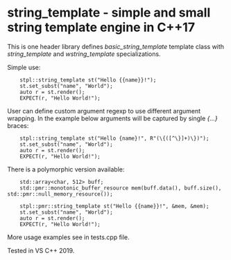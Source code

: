 # string_template - simple and small string template engine in C++17

This is one header library defines *basic_string_template* template class with *string_template* and *wstring_template* specializations.

Simple use:
```
	stpl::string_template st("Hello {{name}}!");
	st.set_subst("name", "World");
	auto r = st.render();
	EXPECT(r, "Hello World!");
```

User can define custom argument regexp to use different argument wrapping. In the example below arguments will be captured by single *{...}* braces:
```
	stpl::string_template st("Hello {name}!", R"(\{([^\}]+)\})");
	st.set_subst("name", "World");
	auto r = st.render();
	EXPECT(r, "Hello World!");
```

There is a polymorphic version available:
```
	std::array<char, 512> buff;
	std::pmr::monotonic_buffer_resource mem(buff.data(), buff.size(), std::pmr::null_memory_resource());

	stpl::pmr::string_template st("Hello {{name}}!", &mem, &mem);
	st.set_subst("name", "World");
	auto r = st.render();
	EXPECT(r, "Hello World!");
```

More usage examples see in tests.cpp file.

Tested in VS C++ 2019.
